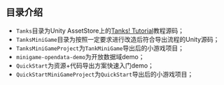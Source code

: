 ## 目录介绍

- `Tanks`目录为Unity AssetStore上的[Tanks! Tutorial](https://assetstore.unity.com/packages/essentials/tutorial-projects/tanks-tutorial-46209)教程源码；
- `TanksMiniGame`目录为按照一定要求进行改造后符合导出流程的Unity源码；
- `TanksMiniGameProject`为`TankMiniGame`导出后的小游戏项目；
- `minigame-opendata-demo`为开放数据域demo；
- `QuickStart`为资源+代码导出方案快速入门demo；
- `QuickStartMiniGameProject`为`QuickStart`导出后的小游戏项目；

